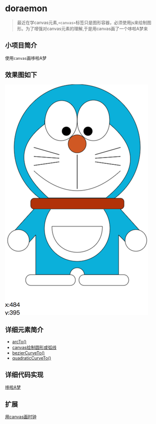 # doraemon

> 最近在学canvas元素,`<canvas>`标签只是图形容器，必须使用js来绘制图形。为了增强对canvas元素的理解,于是用canvas画了一个哆啦A梦来

## 小项目简介 

使用`canvas`画哆啦A梦

## 效果图如下

 ![](https://github.com/726664809/doraemon/raw/master/img/Doraemon.png)
 
## 详细元素简介
- [arcTo()](http://www.365mini.com/page/html5-canvas-arcto.htm)
- [canvas绘制圆形或弧线](http://www.365mini.com/page/html5-canvas-circle.htm)
- [bezierCurveTo()](http://www.w3school.com.cn/tags/canvas_beziercurveto.asp)
- [quadraticCurveTo() ](http://www.w3school.com.cn/tags/canvas_quadraticcurveto.asp)

## 详细代码实现

[哆啦A梦](https://github.com/726664809/doraemon/blob/master/Doraemon.html)

## 扩展

[用canvas画时钟](http://heeroluo.net/article/detail/95/draw-clock-in-canvas)
 
 
 
 
  
 
 

  
    
    
 















